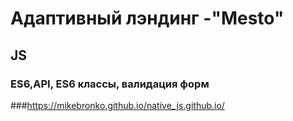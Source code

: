 # Адаптивный лэндинг -"Mesto"
## JS
### ES6,API, ES6 классы, валидация форм
###<https://mikebronko.github.io/native_js.github.io/>
